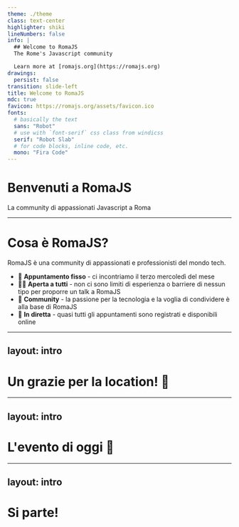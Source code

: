 ```yaml
---
theme: ./theme
class: text-center
highlighter: shiki
lineNumbers: false
info: |
  ## Welcome to RomaJS
  The Rome's Javascript community

  Learn more at [romajs.org](https://romajs.org)
drawings:
  persist: false
transition: slide-left
title: Welcome to RomaJS
mdc: true
favicon: https://romajs.org/assets/favicon.ico
fonts:
  # basically the text
  sans: "Robot"
  # use with `font-serif` css class from windicss
  serif: "Robot Slab"
  # for code blocks, inline code, etc.
  mono: "Fira Code"
---
```


# Benvenuti a RomaJS

La community di appassionati Javascript a Roma

<div class="abs-br m-6 flex gap-2">
  <Logo />
</div>

---

# Cosa è RomaJS?

RomaJS è una community di appassionati e professionisti del mondo tech.

<v-clicks>

- 📅 **Appuntamento fisso** - ci incontriamo il terzo mercoledì del mese
- 🧑‍💻 **Aperta a tutti** - non ci sono limiti di esperienza o barriere di nessun tipo per proporre un talk a RomaJS
- 🤹 **Community** - la passione per la tecnologia e la voglia di condividere è alla base di RomaJS
- 🎥 **In diretta** - quasi tutti gli appuntamenti sono registrati e disponibili online

</v-clicks>

---
layout: intro
---

# Un grazie per la location! 🙏

---
layout: intro
---

# L'evento di oggi 🚀

---
layout: intro
---

# Si parte! 
